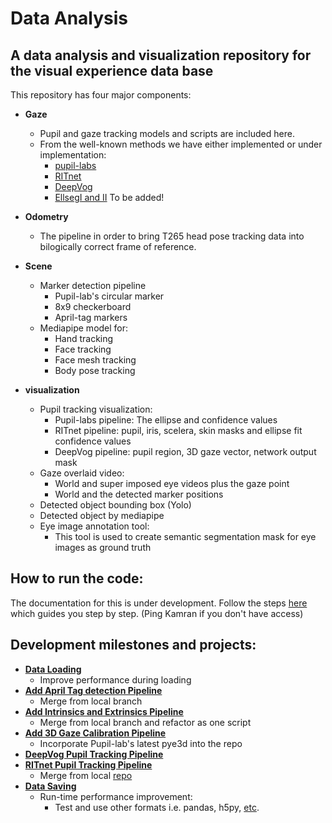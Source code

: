 # Data Analysis
## A data analysis and visualization repository for the visual experience data base
This repository has four major components:
* **Gaze**
  * Pupil and gaze tracking models and scripts are included here. 
  * From the well-known methods we have either implemented or under implementation:
    * [pupil-labs](https://github.com/pupil-labs/pupil)
    * [RITnet](https://github.com/KamranBinaee/RGnet/tree/master/rgnet)
    * [DeepVog](https://github.com/pydsgz/DeepVOG)
    * [EllsegI and II](https://github.com/RSKothari/EllSeg) To be added!

* **Odometry**
  * The pipeline in order to bring T265 head pose tracking data into bilogically correct frame of reference. 

* **Scene**
  * Marker detection pipeline
    * Pupil-lab's circular marker
    * 8x9 checkerboard
    * April-tag markers
  * Mediapipe model for:
    * Hand tracking
    * Face tracking
    * Face mesh tracking
    * Body pose tracking
* **visualization**
  * Pupil tracking visualization:
    * Pupil-labs pipeline: The ellipse and confidence values
    * RITnet pipeline: pupil, iris, scelera, skin masks and ellipse fit confidence values
    * DeepVog pipeline: pupil region, 3D gaze vector, network output mask
  * Gaze overlaid video:
    * World and super imposed eye videos plus the gaze point
    * World and the detected marker positions
  * Detected object bounding box (Yolo)
  * Detected object by mediapipe
  * Eye image annotation tool:
    * This tool is used to create semantic segmentation mask for eye images as ground truth 
## How to run the code:
The documentation for this is under development. Follow the steps [here](https://docs.google.com/document/d/1XJtKn_wCRJewjzfN7S6-97kE2ln-9GA2WQIehJphBKo/edit?usp=sharing) which guides you step by step. (Ping Kamran if you don't have access)
## Development milestones and projects:
* **[Data Loading](https://github.com/vedb/data_analysis/milestone/1)**
  * Improve performance during loading
* **[Add April Tag detection Pipeline](https://github.com/vedb/data_analysis/milestone/7)**
  * Merge from local branch
* **[Add Intrinsics and Extrinsics Pipeline](https://github.com/vedb/data_analysis/milestone/6)**
  * Merge from local branch and refactor as one script
* **[Add 3D Gaze Calibration Pipeline](https://github.com/vedb/data_analysis/milestone/5)**
  * Incorporate Pupil-lab's latest pye3d into the repo
* **[DeepVog Pupil Tracking Pipeline](https://github.com/vedb/data_analysis/milestone/4)**
* **[RITnet Pupil Tracking Pipeline](https://github.com/vedb/data_analysis/milestone/3)**
  * Merge from local [repo](https://github.com/KamranBinaee/RGnet/tree/master/rgnet)
* **[Data Saving](https://github.com/vedb/data_analysis/milestone/2)**
  * Run-time performance improvement:
    * Test and use other formats i.e. pandas, h5py, [etc](https://github.com/RSKothari/Data2H5).   



